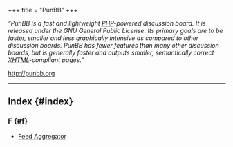 +++
title = "PunBB"
+++

_“PunBB is a fast and lightweight <abbr title="Hypertext Preprocessor">PHP</abbr>-powered discussion board. It is released under the GNU General Public License. Its primary goals are to be faster, smaller and less graphically intensive as compared to other discussion boards. PunBB has fewer features than many other discussion boards, but is generally faster and outputs smaller, semantically correct <abbr title="Extensible HyperText Markup Language">XHTML</abbr>-compliant pages.”_

<http://punbb.org>

<div id="alphaindex">

---

## Index {#index}

### F {#f}

- [Feed Aggregator](@/wiki/plugins/punbb/feed_aggregator.md)

</div>
